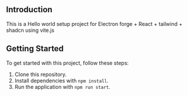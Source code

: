 ## Introduction

This is a Hello world setup project for Electron forge + React + tailwind + shadcn using vite.js

## Getting Started
To get started with this project, follow these steps:

1. Clone this repository.
2. Install dependencies with `npm install`.
3. Run the application with `npm run start`.
